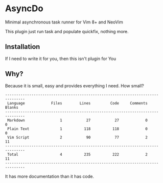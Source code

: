 # AsyncDo

Minimal asynchronous task runner for Vim 8+ and NeoVim

This plugin just run task and populate quickfix, nothing more.

## Installation

If I need to write it for you, then this isn't plugin for You

## Why?

Because it is small, easy and provides everything I need. How small?

```
-------------------------------------------------------------------------------
 Language            Files        Lines         Code     Comments       Blanks
-------------------------------------------------------------------------------
 Markdown                1           27           27            0            0
 Plain Text              1          118          118            0            0
 Vim Script              2           90           77            2           11
-------------------------------------------------------------------------------
 Total                   4          235          222            2           11
-------------------------------------------------------------------------------
```

It has more documentation than it has code.
